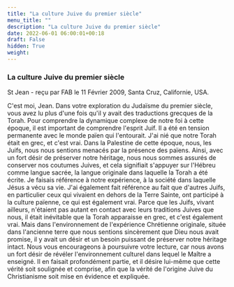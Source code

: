 ```yaml
---
title: "La culture Juive du premier siècle"
menu_title: ""
description: "La culture Juive du premier siècle"
date: 2022-06-01 06:00:01+00:18
draft: False
hidden: True
weight:
---
```

### La culture Juive du premier siècle

St Jean - reçu par FAB le 11 Février 2009, Santa Cruz, Californie, USA.

C'est moi, Jean.
Dans votre exploration du Judaïsme du premier siècle, vous avez lu plus d'une fois qu'il y avait des traductions grecques de la Torah.
Pour comprendre la dynamique complexe de notre foi à cette époque, il est important de comprendre l'esprit Juif. Il a été en tension permanente avec le monde païen qui l'entourait.
J'ai nié que notre Torah était en grec, et c'est vrai. Dans la Palestine de cette époque, nous, les Juifs, nous nous sentions menacés par la présence des païens. Ainsi, avec un fort désir de préserver notre héritage, nous nous sommes assurés de conserver nos coutumes Juives, et cela signifiait s'appuyer sur l'Hébreu comme langue sacrée, la langue originale dans laquelle la Torah a été écrite.
Je faisais référence à notre expérience, à la société dans laquelle Jésus a vécu sa vie. J'ai également fait référence au fait que d'autres Juifs, en particulier ceux qui vivaient en dehors de la Terre Sainte, ont participé à la culture païenne, ce qui est également vrai. Parce que les Juifs, vivant ailleurs, n'étaient pas autant en contact avec leurs traditions Juives que nous, il était inévitable que la Torah apparaisse en grec, et c'est également vrai. Mais dans l'environnement de l'expérience Chrétienne originale, située dans l'ancienne terre que nous sentions sincèrement que Dieu nous avait promise, il y avait un désir et un besoin puissant de préserver notre héritage intact.
Nous vous encourageons à poursuivre votre lecture, car nous avons un fort désir de révéler l'environnement culturel dans lequel le Maître a enseigné. Il en faisait profondément partie, et il désire lui-même que cette vérité soit soulignée et comprise, afin que la vérité de l'origine Juive du Christianisme soit mise en évidence et expliquée.